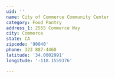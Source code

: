 ```yaml
---
uid: ''
name: City of Commerce Community Center
category: Food Pantry
address_1: 2555 Commerce Way
city: Commerce
state: CA
zipcode: '90040'
phone: 323 887-4460
latitude: '34.0002991'
longitude: '-118.1559376'

---
```

